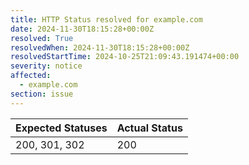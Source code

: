 ```yaml
---
title: HTTP Status resolved for example.com
date: 2024-11-30T18:15:28+00:00Z
resolved: True
resolvedWhen: 2024-11-30T18:15:28+00:00Z
resolvedStartTime: 2024-10-25T21:09:43.191474+00:00
severity: notice
affected:
  - example.com
section: issue
---
```


| Expected Statuses | Actual Status  |
|-------------------|----------------|
| 200, 301, 302 | 200 |
